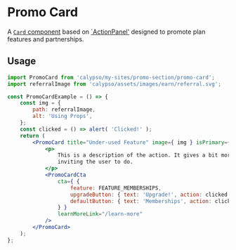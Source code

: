 # Promo Card

A [`Card` component](../../components/card) based on [`ActionPanel'](../../components/action-panel) designed to promote plan features and partnerships.

## Usage

```jsx
import PromoCard from 'calypso/my-sites/promo-section/promo-card';
import referralImage from 'calypso/assets/images/earn/referral.svg';

const PromoCardExample = () => {
	const img = {
		path: referralImage,
		alt: 'Using Props',
	};
	const clicked = () => alert( 'Clicked!' );
	return (
		<PromoCard title="Under-used Feature" image={ img } isPrimary={ false }>
			<p>
				This is a description of the action. It gives a bit more detail and explains what we are
				inviting the user to do.
			</p>
			<PromoCardCta
				cta={ {
					feature: FEATURE_MEMBERSHIPS,
					upgradeButton: { text: 'Upgrade!', action: clicked },
					defaultButton: { text: 'Memberships', action: clicked },
				} }
				learnMoreLink="/learn-more"
			/>
		</PromoCard>
	);
};
```
